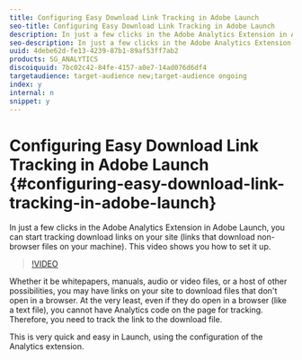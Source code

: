 ```yaml
---
title: Configuring Easy Download Link Tracking in Adobe Launch
seo-title: Configuring Easy Download Link Tracking in Adobe Launch
description: In just a few clicks in the Adobe Analytics Extension in Adobe Launch, you can start tracking download links on your site (links that download non-browser files on your machine). This video shows you how to set it up.
seo-description: In just a few clicks in the Adobe Analytics Extension in Adobe Launch, you can start tracking download links on your site (links that download non-browser files on your machine). This video shows you how to set it up.
uuid: 4debe62d-fe13-4239-87b1-89af53ff7ab2
products: SG_ANALYTICS
discoiquuid: 7bc02c42-84fe-4157-a0e7-14ad076d6df4
targetaudience: target-audience new;target-audience ongoing
index: y
internal: n
snippet: y
---
```


# Configuring Easy Download Link Tracking in Adobe Launch {#configuring-easy-download-link-tracking-in-adobe-launch}

In just a few clicks in the Adobe Analytics Extension in Adobe Launch, you can start tracking download links on your site (links that download non-browser files on your machine). This video shows you how to set it up.

>[!VIDEO](https://video.tv.adobe.com/v/25762/?quality=12)

Whether it be whitepapers, manuals, audio or video files, or a host of other possibilities, you may have links on your site to download files that don't open in a browser. At the very least, even if they do open in a browser (like a text file), you cannot have Analytics code on the page for tracking. Therefore, you need to track the link to the download file.

This is very quick and easy in Launch, using the configuration of the Analytics extension.